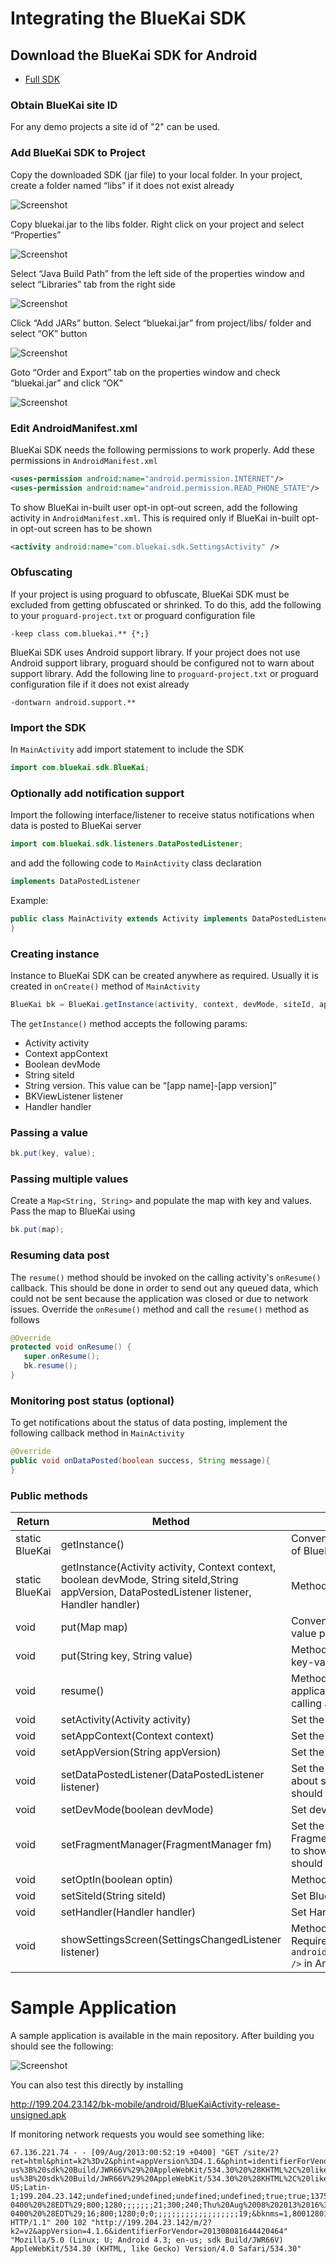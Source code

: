 # Integrating the BlueKai SDK
## Download the BlueKai SDK for Android

- [Full SDK](http://199.204.23.142/bk-mobile/BlueKai_Android_SDK-20131122.zip)

### Obtain BlueKai site ID

For any demo projects a site id of "2" can be used.


### Add BlueKai SDK to Project

Copy the downloaded SDK (jar file) to your local folder. In your project, create a folder named “libs” if it does not exist already

   ![Screenshot](http://199.204.23.142/bk-mobile/android/image001.png)

Copy bluekai.jar to the libs folder. Right click on your project and select “Properties”

   ![Screenshot](http://199.204.23.142/bk-mobile/android/image003.png)

Select “Java Build Path” from the left side of the properties window and select “Libraries” tab from the right side

   ![Screenshot](http://199.204.23.142/bk-mobile/android/image005.png)

Click “Add JARs” button. Select “bluekai.jar” from project/libs/ folder and select “OK” button

   ![Screenshot](http://199.204.23.142/bk-mobile/android/image007.png)

Goto “Order and Export” tab on the properties window and check “bluekai.jar” and click “OK”

   ![Screenshot](http://199.204.23.142/bk-mobile/android/image009.png)

### Edit AndroidManifest.xml

BlueKai SDK needs the following permissions to work properly. Add these permissions in `AndroidManifest.xml`

```xml
<uses-permission android:name="android.permission.INTERNET"/>
<uses-permission android:name="android.permission.READ_PHONE_STATE"/>
```

To show BlueKai in-built user opt-in opt-out screen, add the following activity in `AndroidManifest.xml`. This is required only if BlueKai in-built opt-in opt-out screen has to be shown

```xml
<activity android:name="com.bluekai.sdk.SettingsActivity" />
```

### Obfuscating

If your project is using proguard to obfuscate, BlueKai SDK must be excluded from getting obfuscated or shrinked. To do this, add the following to your `proguard-project.txt` or proguard configuration file

```
-keep class com.bluekai.** {*;}
```

BlueKai SDK uses Android support library. If your project does not use Android support library, proguard should be configured not to warn about support library. Add the following line to `proguard-project.txt` or proguard configuration file if it does not exist already

```
-dontwarn android.support.**
```

### Import the SDK 

In `MainActivity` add import statement to include the SDK

```java
import com.bluekai.sdk.BlueKai;
```

### Optionally add notification support 

Import the following interface/listener to receive status notifications when data is posted to BlueKai server

```java
import com.bluekai.sdk.listeners.DataPostedListener;
```

and add the following code to `MainActivity` class declaration

```java
implements DataPostedListener
```

Example:

```java
public class MainActivity extends Activity implements DataPostedListener{
}
```

### Creating instance

Instance to BlueKai SDK can be created anywhere as required. Usually it is created in `onCreate()` method of `MainActivity`

```java
BlueKai bk = BlueKai.getInstance(activity, context, devMode, siteId, appVersion, listener, handler);
```

The `getInstance()` method accepts the following params:

* Activity activity
* Context appContext
* Boolean devMode
* String siteId
* String version. This value can be “[app name]-[app version]”
* BKViewListener listener
* Handler handler

### Passing a value

```java
bk.put(key, value);
```

### Passing multiple values

Create a `Map<String, String>` and populate the map with key and values. Pass the map to BlueKai using

```java
bk.put(map);
```

### Resuming data post

The `resume()` method should be invoked on the calling activity's `onResume()` callback. This should be done in order to send out any queued data, which could not be sent because the application was closed or due to network issues. Override the `onResume()` method and call the `resume()` method as follows

```java
@Override
protected void onResume() {
   super.onResume();
   bk.resume();
}
```

### Monitoring post status (optional)

To get notifications about the status of data posting, implement the following callback method in `MainActivity`

```java
@Override
public void onDataPosted(boolean success, String message){
}
```

### Public methods

Return | Method | Description
--- | --- | ---
static BlueKai | getInstance() |Convenience method to initialize and get instance of BlueKai without arguments.
static BlueKai | getInstance(Activity activity, Context context, boolean devMode, String siteId,String appVersion, DataPostedListener listener, Handler handler) |Method to get BlueKai instance
void | put(Map map) |Convenience method to send a bunch of key-value pairs to BlueKai
void | put(String key, String value) |Method to send data to BlueKai. Accepts a single key-value pair
void | resume() |Method to resume BlueKai process after calling application resumes. To use in onResume() of the calling activity
void | setActivity(Activity activity) |Set the calling activity reference
void | setAppContext(Context context) |Set the calling application context
void | setAppVersion(String appVersion) |Set the calling application's version
void | setDataPostedListener(DataPostedListener listener) |Set the DataPostedListener to get notifications about status of a data posting. Calling activity should implement this interface
void | setDevMode(boolean devMode) |Set developer mode (True or False)
void | setFragmentManager(FragmentManager fm) |Set the fragment manager from calling FragmentActivity. Used when devMode is enabled to show webview in a popup dialog. Calling activity should be FragmentActivity
void | setOptIn(boolean optin) |Method to set user opt-in or opt-out preference
void | setSiteId(String siteId) |Set BlueKai site id
void | setHandler(Handler handler) |Set Handler to get data posting updates
void | showSettingsScreen(SettingsChangedListener listener) |Method to show BlueKai in-built opt-in screen. Requires `<activity android:name="com.bluekai.sdk.SettingsActivity" />` in AndroidManifest.xml to be present

# Sample Application 

A sample application is available in the main repository.  After
building you should see the following: 

![Screenshot](http://199.204.23.142/bk-mobile/android/BlueKaiActivity-release-unsigned.png)

You can also test this directly by installing 

  http://199.204.23.142/bk-mobile/android/BlueKaiActivity-release-unsigned.apk
   
If monitoring network requests you would see something like: 

```
67.136.221.74 - - [09/Aug/2013:00:52:19 +0400] "GET /site/2?ret=html&phint=k2%3Dv2&phint=appVersion%3D4.1.6&phint=identifierForVendor%3D201308081644420464&phint=mobile%3Dapp&bkfpd=TF1;015;;;;;;;;;;;;;;;;;;;;;;Mozilla;Netscape;5.0%20%28Linux%3B%20U%3B%20Android%204.3%3B%20en-us%3B%20sdk%20Build/JWR66V%29%20AppleWebKit/534.30%20%28KHTML%2C%20like%20Gecko%29%20Version/4.0%20Safari/534.30;20030107;undefined;true;;true;Linux%20armv7l;undefined;Mozilla/5.0%20%28Linux%3B%20U%3B%20Android%204.3%3B%20en-us%3B%20sdk%20Build/JWR66V%29%20AppleWebKit/534.30%20%28KHTML%2C%20like%20Gecko%29%20Version/4.0%20Safari/534.30;en-US;Latin-1;199.204.23.142;undefined;undefined;undefined;undefined;true;true;1375995139684;-5;Tue%20Jun%2007%202005%2021%3A33%3A44%20GMT-0400%20%28EDT%29;800;1280;;;;;;;21;300;240;Thu%20Aug%2008%202013%2016%3A52%3A19%20GMT-0400%20%28EDT%29;16;800;1280;0;0;;;;;;;;;;;;;;;;;;;19;&bknms=1,800128016,1375995139545,240,0,0,1&bkrid=981067699&r=37344997 HTTP/1.1" 200 102 "http://199.204.23.142/m/2?k2=v2&appVersion=4.1.6&identifierForVendor=201308081644420464" "Mozilla/5.0 (Linux; U; Android 4.3; en-us; sdk Build/JWR66V) AppleWebKit/534.30 (KHTML, like Gecko) Version/4.0 Safari/534.30"
```

